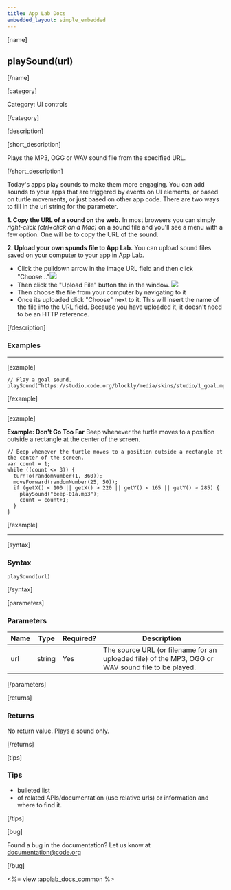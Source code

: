 ```yaml
---
title: App Lab Docs
embedded_layout: simple_embedded
---
```


[name]

## playSound(url)

[/name]

[category]

Category: UI controls

[/category]

[description]

[short_description]

Plays the MP3, OGG or WAV sound file from the specified URL.

[/short_description]

Today's apps play sounds to make them more engaging. You can add sounds to your apps that are triggered by events on UI elements, or based on turtle movements, or just based on other app code. There are two ways to fill in the url string for the parameter.

**1. Copy the URL of a sound on the web.**
In most browsers you can simply *right-click (ctrl+click on a Mac)* on a sound file and you'll see a menu with a few option. One will be to copy the URL of the sound.

**2. Upload your own spunds file to App Lab.**
You can upload sound files saved on your computer to your app in App Lab.

- Click the pulldown arrow in the image URL field and then click "Choose..."![](https://images.code.org/fd732bd6408f4b057f25b1dad946cb13-image-1447331874346.jpg)
- Then click the "Upload File" button the in the window.
![](https://images.code.org/4e33ebc4011b5eb6590f573ada3ed1da-image-1444241056243.04.04%20PM.png)
- Then choose the file from your computer by navigating to it
- Once its uploaded click "Choose" next to it.  This will insert the name of the file into the URL field.  Because you have uploaded it, it doesn't need to be an HTTP reference.

[/description]

### Examples
____________________________________________________

[example]

```
// Play a goal sound.
playSound("https://studio.code.org/blockly/media/skins/studio/1_goal.mp3");
```

[/example]

____________________________________________________

[example]

**Example: Don't Go Too Far** Beep whenever the turtle moves to a position outside a rectangle at the center of the screen.

```
// Beep whenever the turtle moves to a position outside a rectangle at the center of the screen.
var count = 1;
while ((count <= 3)) {
  turnTo(randomNumber(1, 360));
  moveForward(randomNumber(25, 50));
  if (getX() < 100 || getX() > 220 || getY() < 165 || getY() > 285) {
    playSound("beep-01a.mp3");
    count = count+1;
  }
}
```

[/example]

____________________________________________________


[syntax]

### Syntax

```
playSound(url)
```

[/syntax]

[parameters]

### Parameters

| Name  | Type | Required? | Description |
|-----------------|------|-----------|-------------|
| url | string | Yes | The source URL (or filename for an uploaded file) of the MP3, OGG or WAV sound file to be played. |

[/parameters]

[returns]

### Returns
No return value. Plays a sound only.

[/returns]

[tips]

### Tips

- bulleted list
- of related APIs/documentation (use relative urls) or information and where to find it.


[/tips]

[bug]

Found a bug in the documentation? Let us know at documentation@code.org

[/bug]

<%= view :applab_docs_common %>
